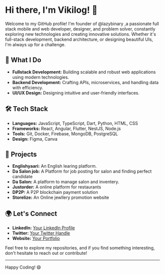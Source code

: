 # Hi there, I'm Vikilog! 👋

Welcome to my GitHub profile! I'm founder of @lazybinary ,a passionate full stack mobile and web developer, designer, and problem solver, constantly exploring new technologies and creating innovative solutions. Whether it's full-stack development, backend architecture, or designing beautiful UIs, I'm always up for a challenge.

## 🚀 What I Do

- **Fullstack Development:** Building scalable and robust web applications using modern technologies.
- **Backend Development:** Crafting APIs, microservices, and handling data with efficiency.
- **UI/UX Design:** Designing intuitive and user-friendly interfaces.

## 🛠 Tech Stack

- **Languages:** JavaScript, TypeScript, Dart, Python, HTML, CSS
- **Frameworks:** React, Angular, Flutter, NestJS, Node.js
- **Tools:** Git, Docker, Firebase, MongoDB, PostgreSQL
- **Design:** Figma, Canva

## 💼 Projects

- **Englishyaari:** An English learing platform.
- **Da Salon job:** A Platform for job posting for salon and finding perfect candidate
- **Da Salon:** A platform to manage salon and inventery.
- **Justorder:** A online platform for restaurants
- **DP2P:** A P2P blockchain payment solution
- **Storelize:** An Online jewllery promotion website

## 🌍 Let's Connect

- **LinkedIn:** [Your LinkedIn Profile](https://www.linkedin.com/in/vikilog/)
- **Twitter:** [Your Twitter Handle](https://x.com/svikasswami03)
- **Website:** [Your Portfolio](www.lazybinary.com)

Feel free to explore my repositories, and if you find something interesting, don't hesitate to reach out or contribute!

---

Happy Coding! 😄
